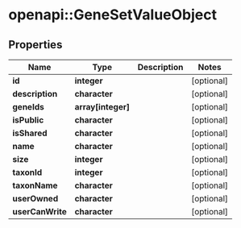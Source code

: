 # openapi::GeneSetValueObject


## Properties
Name | Type | Description | Notes
------------ | ------------- | ------------- | -------------
**id** | **integer** |  | [optional] 
**description** | **character** |  | [optional] 
**geneIds** | **array[integer]** |  | [optional] 
**isPublic** | **character** |  | [optional] 
**isShared** | **character** |  | [optional] 
**name** | **character** |  | [optional] 
**size** | **integer** |  | [optional] 
**taxonId** | **integer** |  | [optional] 
**taxonName** | **character** |  | [optional] 
**userOwned** | **character** |  | [optional] 
**userCanWrite** | **character** |  | [optional] 



